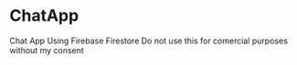# ChatApp
Chat App Using Firebase Firestore
Do not use this for comercial purposes without my consent
